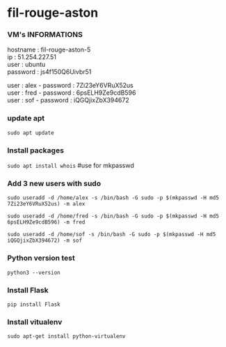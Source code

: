 # fil-rouge-aston

### VM's INFORMATIONS
hostname : fil-rouge-aston-5    \
ip : 51.254.227.51              \
user : ubuntu                   \
password : js4f150Q6Uivbr51

user : alex - password : 7Zi23eY6VRuX52us        \
user : fred - password : 6psELH9Ze9cdB596        \
user : sof  - password : iQGQjixZbX394672

### update apt
`sudo apt update`

### Install packages
`sudo apt install whois` #use for mkpasswd

### Add 3 new users with sudo

`sudo useradd -d /home/alex -s /bin/bash -G sudo -p $(mkpasswd -H md5 7Zi23eY6VRuX52us) -m alex`

`sudo useradd -d /home/fred -s /bin/bash -G sudo -p $(mkpasswd -H md5 6psELH9Ze9cdB596) -m fred`

`sudo useradd -d /home/sof -s /bin/bash -G sudo -p $(mkpasswd -H md5 iQGQjixZbX394672) -m sof`


### Python version test
`python3 --version`

### Install Flask
``pip install Flask``

### Install vitualenv
`sudo apt-get install python-virtualenv`
